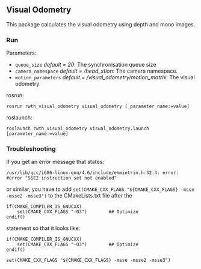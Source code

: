 ## Visual Odometry
This package calculates the visual odometry using depth and mono images.

### Run
Parameters:
* `queue_size` _default = 20_: The synchronisation queue size
* `camera_namespace` _default = /head_xtion_: The camera namespace.
* `motion_parameters` _default = /visual_odometry/motion_matrix_: The visual odometry


rosrun:
```
rosrun rwth_visual_odometry visual_odometry [_parameter_name:=value]
```

roslaunch:
```
roslaunch rwth_visual_odometry visual_odometry.launch [parameter_name:=value]
```

### Troubleshooting
If you get an error message that states: 
```
/usr/lib/gcc/i686-linux-gnu/4.6/include/emmintrin.h:32:3: error: #error "SSE2 instruction set not enabled"
```
or similar, you have to add `set(CMAKE_CXX_FLAGS "${CMAKE_CXX_FLAGS} -msse -msse2 -msse3")` to the CMakeLists.txt file after the
```
if(CMAKE_COMPILER_IS_GNUCXX)
    set(CMAKE_CXX_FLAGS "-O3")        ## Optimize
endif()
```
statement so that it looks like:
```
if(CMAKE_COMPILER_IS_GNUCXX)
    set(CMAKE_CXX_FLAGS "-O3")        ## Optimize
endif()

set(CMAKE_CXX_FLAGS "${CMAKE_CXX_FLAGS} -msse -msse2 -msse3")
```
